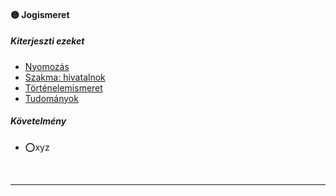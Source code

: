 #### 🟡 Jogismeret

##### Kiterjeszti ezeket

- [Nyomozás](../kepzettsegek.vilagi/nyomozas.md)
- [Szakma: hivatalnok](../kepzettsegek.vilagi/szakma.md)
- [Történelemismeret](../kepzettsegek.tudomanyos/tortenelemismeret.md)
- [Tudományok](../kepzettsegek.tudomanyos/tudomanyok.md)

##### Követelmény

- ⭕xyz

<br />

---
